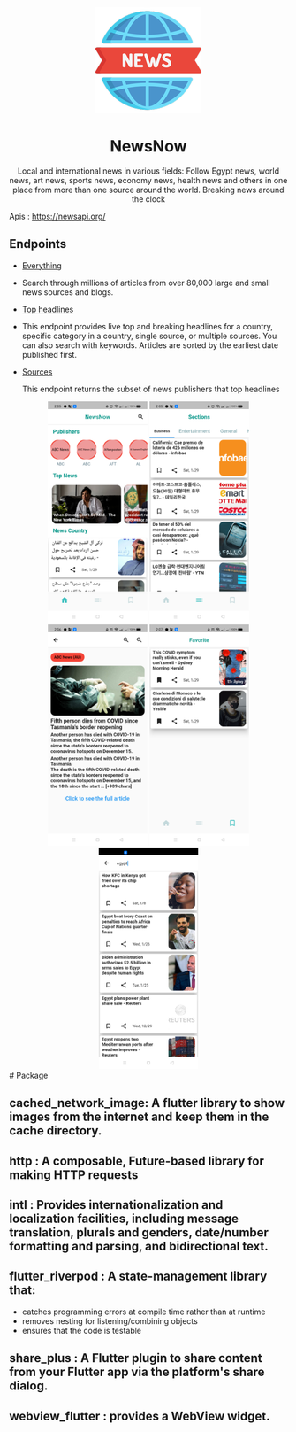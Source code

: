<div align="center">


  
  <img src="android/app/src/main/res/mipmap-xxxhdpi/ic_launcher.png" alt='News-App'/>
  
  # NewsNow
  
Local and international news in various fields: Follow Egypt news, world news, art news, sports news, economy news, health news and others in one place from more than one source around the world. Breaking news around the clock

<div align="left">

Apis : https://newsapi.org/



## Endpoints

- [Everything](https://newsapi.org/docs/endpoints/everything)

- Search through millions of articles from over 80,000 large and small news sources and blogs.

- [Top headlines](https://newsapi.org/docs/endpoints/top-headlines)

- This endpoint provides live top and breaking headlines for a country, specific category in a country, single source, or multiple sources. You can also search with keywords. Articles are sorted by the earliest date published first.

- [Sources](https://newsapi.org/docs/endpoints/sources)

  This endpoint returns the subset of news publishers that top headlines 
<div align="center">
<img src="assets/images/home.png" height="400" >
<img src="assets/images/articles.png" height="400" >
<img src="assets/images/details.png" height="400" >
<img src="assets/images/favorite.png" height="400" >
<img src="assets/images/search.png" height="400" >


<div align="left">
# Package

## cached_network_image:  A flutter library to show images from the internet and keep them in the cache directory.

## http : A composable, Future-based library for making HTTP requests

## intl : Provides internationalization and localization facilities, including message translation, plurals and genders, date/number formatting and parsing, and bidirectional text.

## flutter_riverpod : A state-management library that:

- catches programming errors at compile time rather than at runtime
- removes nesting for listening/combining objects
- ensures that the code is testable

## share_plus : A Flutter plugin to share content from your Flutter app via the platform's share dialog.

## webview_flutter :  provides a WebView widget.


